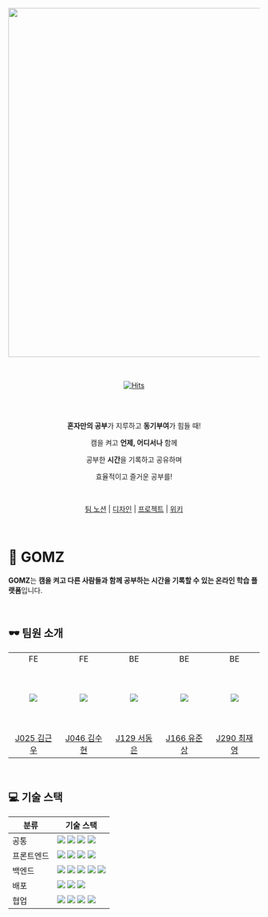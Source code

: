 <br/>

<div align="center">
 <img src="https://github.com/user-attachments/assets/84804668-f4bf-4bad-9685-e1d3981013ea" width="700">
</div>

<br/>
<br/>

<div align="center">
  
  [![Hits](https://hits.seeyoufarm.com/api/count/incr/badge.svg?url=https%3A%2F%2Fgithub.com%2Fboostcampwm-2024%2Fweb24-GOMZ&count_bg=%23A5DD42&title_bg=%231E1E1E&icon=&icon_color=%23E7E7E7&title=hits&edge_flat=false)](https://hits.seeyoufarm.com)
  
</div>

<br/>
<br/>

<div align="center">
 <p><b>혼자만의 공부</b>가 지루하고 <b>동기부여</b>가 힘들 때!</p>
 <p>캠을 켜고 <b>언제, 어디서나</b> 함께</p>
 <p>공부한 <b>시간</b>을 기록하고 공유하며</p>
 <p>효율적이고 즐거운 공부를!</p>
</div>

</br>

<div align="center">
 
[팀 노션](https://www.notion.so/GOMZ-128fab6ff8a7807e9f85ee7da4ed2344) | [디자인](https://www.figma.com/design/WUBVqHUPPmhxxHw2aHtOfF/GOMZ) | [프로젝트](https://github.com/orgs/boostcampwm-2024/projects/3) | [위키](https://github.com/boostcampwm-2024/web24-GOMZ/wiki)

</div>

</br>

# 🧸 GOMZ

**GOMZ**는 **캠을 켜고 다른 사람들과 함께 공부하는 시간을 기록할 수 있는 온라인 학습 플랫폼**입니다.

<br/>

## 🕶️ 팀원 소개

<markdown-accessiblity-table>
 <table>
  <tbody>
   <tr>
    <td align="center" width="130px">FE</td>
    <td align="center" width="130px">FE</td>
    <td align="center" width="130px">BE</td>
    <td align="center" width="130px">BE</td>
    <td align="center" width="130px">BE</td>
   </tr>
   <tr height="130px">
    <td align="center" width="130px">
     <a href="https://github.com/9eunwoo">
     <img src="https://avatars.githubusercontent.com/u/148485694?v=4" style="max-width: 100%;"></a>
    </td>
    <td align="center" width="130px">
     <a href="https://github.com/suhyun-00">
     <img src="https://avatars.githubusercontent.com/u/173233901?v=4" style="max-width: 100%;"></a>
    </td>
    <td align="center" width="130px">
     <a href="https://github.com/solyrion">
     <img src="https://avatars.githubusercontent.com/u/70051475?v=4" style="max-width: 100%;"></a>
    </td>
    <td align="center" width="130px">
     <a href="https://github.com/stupidJoon">
     <img src="https://avatars.githubusercontent.com/u/35032401?v=4" style="max-width: 100%;"></a>
    </td>
    <td align="center" width="130px">
     <a href="https://github.com/Choi-JY1107">
     <img src="https://avatars.githubusercontent.com/u/52996979?v=4" style="max-width: 100%;"></a>
    </td>
   </tr>
   <tr height="50px">
    <td align="center" width="130px">
     <a href="https://github.com/9eunwoo">J025 김근우</a>
    </td>
    <td align="center" width="130px">
     <a href="https://github.com/suhyun-00">J046 김수현</a>
    </td>
    <td align="center" width="130px">
     <a href="https://github.com/solyrion">J129 서동은</a>
    </td>
    <td align="center" width="130px">
     <a href="https://github.com/stupidJoon">J166 유준상</a>
    </td>
    <td align="center" width="130px">
     <a href="https://github.com/Choi-JY1107">J290 최재영</a>
    </td>
   </tr>
  </tbody>
 </table>
</markdown-accessiblity-table>

</br>

## 💻 기술 스택

| 분류       | 기술 스택                                                                                                                                                                                                                                                                                                                                                                                                                                                                                                                        |
| ---------- | -------------------------------------------------------------------------------------------------------------------------------------------------------------------------------------------------------------------------------------------------------------------------------------------------------------------------------------------------------------------------------------------------------------------------------------------------------------------------------------------------------------------------------- |
| 공통       | <img src="https://img.shields.io/badge/TypeScript-3178C6?style=for-the-badge&logo=TypeScript&logoColor=white"> <img src="https://img.shields.io/badge/npm-CB3837?style=for-the-badge&logo=npm&logoColor=white"> <img src="https://img.shields.io/badge/WebRTC-333333?style=for-the-badge&logo=WebRTC&logoColor=white"> <img src="https://img.shields.io/badge/Socket.io-010101?style=for-the-badge&logo=socketdotio&logoColor=white">                                                                                            |
| 프론트엔드 | <img src="https://img.shields.io/badge/React-61DAFB?style=for-the-badge&logo=React&logoColor=white"> <img src="https://img.shields.io/badge/Vite-646CFF?style=for-the-badge&logo=Vite&logoColor=white"> <img src="https://img.shields.io/badge/Tailwind CSS-06B6D4?style=for-the-badge&logo=TailwindCss&logoColor=white"> <img src="https://img.shields.io/badge/React Router-CA4245?style=for-the-badge&logo=ReactRouter&CA4245=white">                                                                                         |
| 백엔드     | <img src="https://img.shields.io/badge/NestJS-E0234E?style=for-the-badge&logo=NestJS&logoColor=white"> <img src="https://img.shields.io/badge/MySQL-4479A1?style=for-the-badge&logo=MySQL&logoColor=white"> <img src="https://img.shields.io/badge/Postman-FF6C37?style=for-the-badge&logo=Postman&logoColor=white"> <img src="https://img.shields.io/badge/typeorm-FE0803?style=for-the-badge&logo=typeorm&logoColor=white"> <img src="https://img.shields.io/badge/Jest-C21325?style=for-the-badge&logo=Jest&logoColor=white"> |
| 배포       | <img src="https://img.shields.io/badge/NGINX-009639?style=for-the-badge&logo=NGINX&logoColor=white"> <img src="https://img.shields.io/badge/Github Actions-2088FF?style=for-the-badge&logo=GithubActions&logoColor=white"> <img src="https://img.shields.io/badge/Naver Cloud Platform-03C75A?style=for-the-badge&logo=NaverCloudPlatform&logoColor=white">                                                                                                                                                                      |
| 협업       | <img src="https://img.shields.io/badge/Notion-000000?style=for-the-badge&logo=Notion&logoColor=white"> <img src="https://img.shields.io/badge/Figma-F24E1E?style=for-the-badge&logo=Figma&logoColor=white"> <img src="https://img.shields.io/badge/Slack-4A154B?style=for-the-badge&logo=Slack&logoColor=white"> <img src="https://img.shields.io/badge/zep-6758FF?style=for-the-badge&logo=zep&logoColor=white">                                                                                                                |
